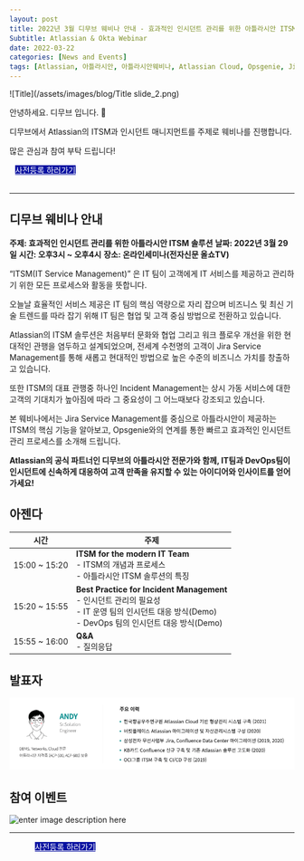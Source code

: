 ```yaml
---
layout: post
title: 2022년 3월 디무브 웨비나 안내 - 효과적인 인시던트 관리를 위한 아틀라시안 ITSM 솔루션
Subtitle: Atlassian & Okta Webinar
date: 2022-03-22
categories: [News and Events]
tags: [Atlassian, 아틀라시안, 아틀라시안웨비나, Atlassian Cloud, Opsgenie, Jiraservicemanagement, Jira, 옵스지니, 인시던트관리, ITSM, ITservicemanagement, Incidentmanagement, ITIL, DevOps, AllshowTV, 전자신문]
---
```



![Title](/assets/images/blog/Title slide_2.png)

안녕하세요. 디무브 입니다. 🎈 

디무브에서 Atlassian의 ITSM과 인시던트 매니지먼트를 주제로 웨비나를 진행합니다. 

많은 관심과 참여 부탁 드립니다! 

<div class="btn_main_more mt40 mb_t_c" style="margin-left: 10px;">
      <a href="https://www.allshowtv.com/detail.html?idx=969" style="background-color: #0711A1; color:white;">사전등록 하러가기</a>
		    </div>

<br>       

---

## 디무브 웨비나 안내


**주제: 효과적인 인시던트 관리를 위한 아틀라시안 ITSM 솔루션**
**날짜: 2022년 3월 29일**
**시간: 오후3시 ~ 오후4시** 
**장소: 온라인세미나(전자신문 올쇼TV)**



“ITSM(IT Service Management)” 은 IT 팀이 고객에게 IT 서비스를 제공하고 관리하기 위한 모든 프로세스와 활동을 뜻합니다.  
  
오늘날 효율적인 서비스 제공은 IT 팀의 핵심 역량으로 자리 잡으며 비즈니스 및 최신 기술 트렌드를 따라 잡기 위해 IT 팀은 협업 및 고객 중심 방법으로 전환하고 있습니다.  
  
Atlassian의 ITSM 솔루션은 처음부터 문화와 협업 그리고 워크 플로우 개선을 위한 현대적인 관행을 염두하고 설계되었으며, 전세계 수천명의 고객이 Jira Service Management를 통해 새롭고 현대적인 방법으로 높은 수준의 비즈니스 가치를 창출하고 있습니다.  
  
또한 ITSM의 대표 관행중 하나인 Incident Management는 상시 가동 서비스에 대한 고객의 기대치가 높아짐에 따라 그 중요성이 그 어느때보다 강조되고 있습니다.  
  
본 웨비나에서는 Jira Service Management를 중심으로 아틀라시안이 제공하는 ITSM의 핵심 기능을 알아보고, Opsgenie와의 연계를 통한 빠르고 효과적인 인시던트 관리 프로세스를 소개해 드립니다.  
  
**Atlassian의 공식 파트너인 디무브의 아틀라시안 전문가와 함께, IT팀과 DevOps팀이 인시던트에 신속하게 대응하여 고객 만족을 유지할 수 있는 아이디어와 인사이트를 얻어가세요!**


## 아젠다

| 시간 | 주제 |
|---|---|
| 15:00 ~ 15:20 | **ITSM for the modern IT Team** <br/> - ITSM의 개념과 프로세스 <br/> - 아틀라시안 ITSM 솔루션의 특징 |
| 15:20 ~ 15:55 | **Best Practice for Incident Management** <br/> - 인시던트 관리의 필요성 <br/> - IT 운영 팀의 인시던트 대응 방식(Demo) <br/> - DevOps 팀의 인시던트 대응 방식(Demo) |
| 15:55 ~ 16:00 | **Q&A** <br/> - 질의응답 |


 
## 발표자  
![Speaker](/assets/images/blog/Speaker.png)

## 참여 이벤트
![enter image description here](https://img.etnews.com/allshowtv/tmp_upload/2022/03/11/main_11131347291182.png)

---

<div class="btn_main_more mt40 mb_t_c" style="margin-left: 45px;">
      <a href="https://www.allshowtv.com/detail.html?idx=969" style="background-color: #0711A1; color:white;">사전등록 하러가기</a>
		    </div>

<br> 
